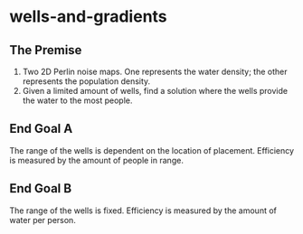 # wells-and-gradients

## The Premise
1. Two 2D Perlin noise maps. One represents the water density; the other represents the population density.
2. Given a limited amount of wells, find a solution where the wells provide the water to the most people.
## End Goal A
The range of the wells is dependent on the location of placement. Efficiency is measured by the amount of people in range.
## End Goal B
The range of the wells is fixed. Efficiency is measured by the amount of water per person.
